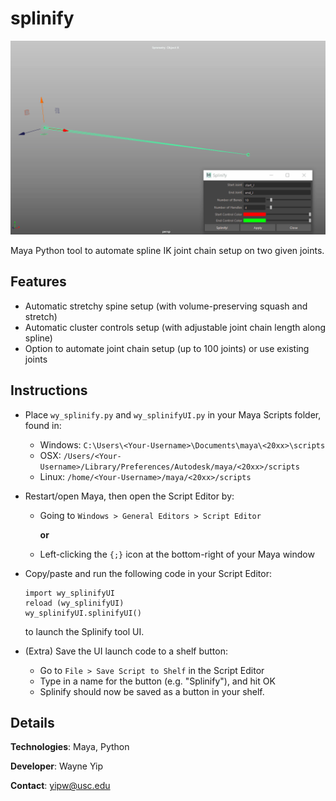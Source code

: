 # splinify
![Splinify_img1](https://raw.githubusercontent.com/wayneyip/splinify/master/splinify_gif1.gif)

Maya Python tool to automate spline IK joint chain setup on two given joints.

## Features
- Automatic stretchy spine setup (with volume-preserving squash and stretch)
- Automatic cluster controls setup (with adjustable joint chain length along spline)
- Option to automate joint chain setup (up to 100 joints) or use existing joints

## Instructions

- Place `wy_splinify.py` and `wy_splinifyUI.py` in your Maya Scripts folder, found in:
    - Windows: `C:\Users\<Your-Username>\Documents\maya\<20xx>\scripts`
    - OSX: `/Users/<Your-Username>/Library/Preferences/Autodesk/maya/<20xx>/scripts`
    - Linux: `/home/<Your-Username>/maya/<20xx>/scripts`
- Restart/open Maya, then open the Script Editor by:
	- Going to `Windows > General Editors > Script Editor`

		**or**
	- Left-clicking the `{;}` icon at the bottom-right of your Maya window
- Copy/paste and run the following code in your Script Editor:

	```
	import wy_splinifyUI
	reload (wy_splinifyUI)
	wy_splinifyUI.splinifyUI()
	```
	to launch the Splinify tool UI.

- (Extra) Save the UI launch code to a shelf button:
	- Go to `File > Save Script to Shelf` in the Script Editor
	- Type in a name for the button (e.g. "Splinify"), and hit OK
	- Splinify should now be saved as a button in your shelf.

## Details

**Technologies**: Maya, Python

**Developer**: Wayne Yip

**Contact**: yipw@usc.edu

